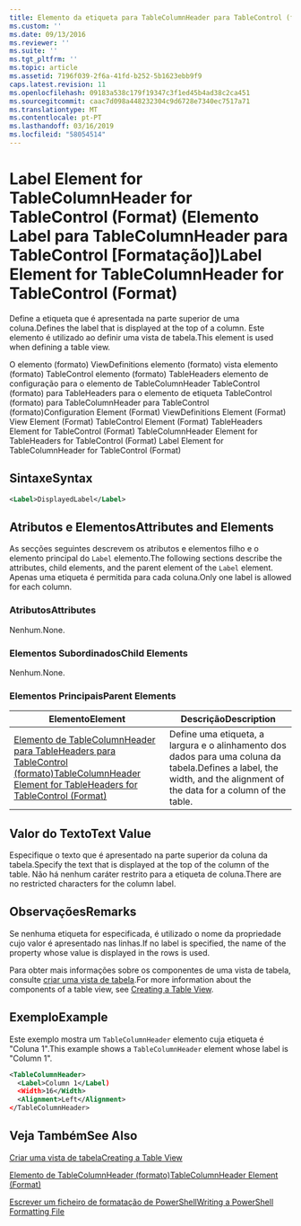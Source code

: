 ```yaml
---
title: Elemento da etiqueta para TableColumnHeader para TableControl (formato) | Documentos da Microsoft
ms.custom: ''
ms.date: 09/13/2016
ms.reviewer: ''
ms.suite: ''
ms.tgt_pltfrm: ''
ms.topic: article
ms.assetid: 7196f039-2f6a-41fd-b252-5b1623ebb9f9
caps.latest.revision: 11
ms.openlocfilehash: 09183a538c179f19347c3f1ed45b4ad38c2ca451
ms.sourcegitcommit: caac7d098a448232304c9d6728e7340ec7517a71
ms.translationtype: MT
ms.contentlocale: pt-PT
ms.lasthandoff: 03/16/2019
ms.locfileid: "58054514"
---
```

# <a name="label-element-for-tablecolumnheader-for-tablecontrol-format"></a><span data-ttu-id="9f3dc-102">Label Element for TableColumnHeader for TableControl (Format) (Elemento Label para TableColumnHeader para TableControl [Formatação])</span><span class="sxs-lookup"><span data-stu-id="9f3dc-102">Label Element for TableColumnHeader for TableControl (Format)</span></span>

<span data-ttu-id="9f3dc-103">Define a etiqueta que é apresentada na parte superior de uma coluna.</span><span class="sxs-lookup"><span data-stu-id="9f3dc-103">Defines the label that is displayed at the top of a column.</span></span> <span data-ttu-id="9f3dc-104">Este elemento é utilizado ao definir uma vista de tabela.</span><span class="sxs-lookup"><span data-stu-id="9f3dc-104">This element is used when defining a table view.</span></span>

<span data-ttu-id="9f3dc-105">O elemento (formato) ViewDefinitions elemento (formato) vista elemento (formato) TableControl elemento (formato) TableHeaders elemento de configuração para o elemento de TableColumnHeader TableControl (formato) para TableHeaders para o elemento de etiqueta TableControl (formato) para TableColumnHeader para TableControl (formato)</span><span class="sxs-lookup"><span data-stu-id="9f3dc-105">Configuration Element (Format) ViewDefinitions Element (Format) View Element (Format) TableControl Element (Format) TableHeaders Element for TableControl (Format) TableColumnHeader Element for TableHeaders for TableControl (Format) Label Element  for TableColumnHeader for TableControl (Format)</span></span>

## <a name="syntax"></a><span data-ttu-id="9f3dc-106">Sintaxe</span><span class="sxs-lookup"><span data-stu-id="9f3dc-106">Syntax</span></span>

```xml
<Label>DisplayedLabel</Label>

```

## <a name="attributes-and-elements"></a><span data-ttu-id="9f3dc-107">Atributos e Elementos</span><span class="sxs-lookup"><span data-stu-id="9f3dc-107">Attributes and Elements</span></span>

<span data-ttu-id="9f3dc-108">As secções seguintes descrevem os atributos e elementos filho e o elemento principal do `Label` elemento.</span><span class="sxs-lookup"><span data-stu-id="9f3dc-108">The following sections describe the attributes, child elements, and the parent element of the `Label` element.</span></span> <span data-ttu-id="9f3dc-109">Apenas uma etiqueta é permitida para cada coluna.</span><span class="sxs-lookup"><span data-stu-id="9f3dc-109">Only one label is allowed for each column.</span></span>

### <a name="attributes"></a><span data-ttu-id="9f3dc-110">Atributos</span><span class="sxs-lookup"><span data-stu-id="9f3dc-110">Attributes</span></span>

<span data-ttu-id="9f3dc-111">Nenhum.</span><span class="sxs-lookup"><span data-stu-id="9f3dc-111">None.</span></span>

### <a name="child-elements"></a><span data-ttu-id="9f3dc-112">Elementos Subordinados</span><span class="sxs-lookup"><span data-stu-id="9f3dc-112">Child Elements</span></span>

<span data-ttu-id="9f3dc-113">Nenhum.</span><span class="sxs-lookup"><span data-stu-id="9f3dc-113">None.</span></span>

### <a name="parent-elements"></a><span data-ttu-id="9f3dc-114">Elementos Principais</span><span class="sxs-lookup"><span data-stu-id="9f3dc-114">Parent Elements</span></span>

|<span data-ttu-id="9f3dc-115">Elemento</span><span class="sxs-lookup"><span data-stu-id="9f3dc-115">Element</span></span>|<span data-ttu-id="9f3dc-116">Descrição</span><span class="sxs-lookup"><span data-stu-id="9f3dc-116">Description</span></span>|
|-------------|-----------------|
|[<span data-ttu-id="9f3dc-117">Elemento de TableColumnHeader para TableHeaders para TableControl (formato)</span><span class="sxs-lookup"><span data-stu-id="9f3dc-117">TableColumnHeader Element for TableHeaders for TableControl  (Format)</span></span>](./tablecolumnheader-element-format.md)|<span data-ttu-id="9f3dc-118">Define uma etiqueta, a largura e o alinhamento dos dados para uma coluna da tabela.</span><span class="sxs-lookup"><span data-stu-id="9f3dc-118">Defines a label, the width, and the alignment of the data for a column of the table.</span></span>|

## <a name="text-value"></a><span data-ttu-id="9f3dc-119">Valor do Texto</span><span class="sxs-lookup"><span data-stu-id="9f3dc-119">Text Value</span></span>

<span data-ttu-id="9f3dc-120">Especifique o texto que é apresentado na parte superior da coluna da tabela.</span><span class="sxs-lookup"><span data-stu-id="9f3dc-120">Specify the text that is displayed at the top of the column of the table.</span></span> <span data-ttu-id="9f3dc-121">Não há nenhum caráter restrito para a etiqueta de coluna.</span><span class="sxs-lookup"><span data-stu-id="9f3dc-121">There are no restricted characters for the column label.</span></span>

## <a name="remarks"></a><span data-ttu-id="9f3dc-122">Observações</span><span class="sxs-lookup"><span data-stu-id="9f3dc-122">Remarks</span></span>

<span data-ttu-id="9f3dc-123">Se nenhuma etiqueta for especificada, é utilizado o nome da propriedade cujo valor é apresentado nas linhas.</span><span class="sxs-lookup"><span data-stu-id="9f3dc-123">If no label is specified, the name of the property whose value is displayed in the rows is used.</span></span>

<span data-ttu-id="9f3dc-124">Para obter mais informações sobre os componentes de uma vista de tabela, consulte [criar uma vista de tabela](./creating-a-table-view.md).</span><span class="sxs-lookup"><span data-stu-id="9f3dc-124">For more information about the components of a table view, see [Creating a Table View](./creating-a-table-view.md).</span></span>

## <a name="example"></a><span data-ttu-id="9f3dc-125">Exemplo</span><span class="sxs-lookup"><span data-stu-id="9f3dc-125">Example</span></span>

<span data-ttu-id="9f3dc-126">Este exemplo mostra um `TableColumnHeader` elemento cuja etiqueta é "Coluna 1".</span><span class="sxs-lookup"><span data-stu-id="9f3dc-126">This example shows a `TableColumnHeader` element whose label is "Column 1".</span></span>

```xml
<TableColumnHeader>
  <Label>Column 1</Label)
  <Width>16</Width>
  <Alignment>Left</Alignment>
</TableColumnHeader>
```

## <a name="see-also"></a><span data-ttu-id="9f3dc-127">Veja Também</span><span class="sxs-lookup"><span data-stu-id="9f3dc-127">See Also</span></span>

[<span data-ttu-id="9f3dc-128">Criar uma vista de tabela</span><span class="sxs-lookup"><span data-stu-id="9f3dc-128">Creating a Table View</span></span>](./creating-a-table-view.md)

[<span data-ttu-id="9f3dc-129">Elemento de TableColumnHeader (formato)</span><span class="sxs-lookup"><span data-stu-id="9f3dc-129">TableColumnHeader Element (Format)</span></span>](./tablecolumnheader-element-format.md)

[<span data-ttu-id="9f3dc-130">Escrever um ficheiro de formatação de PowerShell</span><span class="sxs-lookup"><span data-stu-id="9f3dc-130">Writing a PowerShell Formatting File</span></span>](./writing-a-powershell-formatting-file.md)
